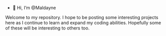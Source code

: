 - 👋 Hi, I’m @Maldayne

Welcome to my repository. 
I hope to be posting some interesting projects here as I continue to learn and expand my coding abilities. 
Hopefully some of these will be interesting to others too.


<!---
Maldayne/Maldayne is a ✨ special ✨ repository because its `README.md` (this file) appears on your GitHub profile.
You can click the Preview link to take a look at your changes.
--->
